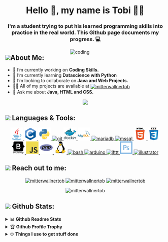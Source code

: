 <h1 align="center">Hello 👋, my name is Tobi 🎯️🚀️</h1>
<h3 align="center">
  I'm a student trying to put his learned programming skills into practice in
  the real world. This Github page documents my progress. 💻
</h3>

<img align="right" alt="coding" width="300" src="https://media.giphy.com/media/lP8xu5t2DLGG045H8F/giphy.gif"/>

## <img src="https://media.giphy.com/media/WUlplcMpOCEmTGBtBW/giphy.gif" width="40"/>**About Me:**
- 🔭 I’m currently working on **Coding Skills.**
- 🌱 I’m currently learning **Datascience with Python**
- 👯 I’m looking to collaborate on **Java and Web Projects.**
- 👨‍💻 All of my projects are available at <a href="https://github.com/mitterwallnertob?tab=repositories" target="blank"><img align="center" src="https://raw.githubusercontent.com/rahuldkjain/github-profile-readme-generator/master/src/images/icons/Social/github.svg" alt="mitterwallnertob" height="30" width="40"/></a>
- 💬 Ask me about **Java, HTML and CSS.**

<p align="center">
  <img
    align="center"
    src="https://github-readme-streak-stats.herokuapp.com/?user=mitterwallnertob&theme=radical&hide_border=true"
  />
</p>

## <img src="https://media.giphy.com/media/j2pOGeGYKe2xCCKwfi/giphy.gif" width="40"/> **Languages & Tools:**

<!--
<p align="center"> 
<a href="https://aws.amazon.com" target="_blank"><img src="https://cdn.jsdelivr.net/gh/devicons/devicon/icons/amazonwebservices/amazonwebservices-plain-wordmark.svg" alt="aws" width="40" height="40"/></a> <a href="https://www.w3schools.com/css/" target="_blank"> <img src="https://raw.githubusercontent.com/devicons/devicon/master/icons/css3/css3-original-wordmark.svg" alt="css3" width="40" height="40"/> </a> </a> <a href="https://www.w3.org/html/" target="_blank"> <img src="https://raw.githubusercontent.com/devicons/devicon/master/icons/html5/html5-original-wordmark.svg" alt="html5" width="40" height="40"/> </a><a href="https://developer.mozilla.org/en-US/docs/Web/JavaScript" target="_blank"> <img src="https://raw.githubusercontent.com/devicons/devicon/master/icons/javascript/javascript-original.svg" alt="javascript" width="40" height="40"/> </a> 	<a href="https://www.linux.org/" target="_blank"> <img src="https://raw.githubusercontent.com/devicons/devicon/master/icons/linux/linux-original.svg" alt="linux" width="40" height="40"/> </a> <a href="https://www.mysql.com/" target="_blank"> <img src="https://raw.githubusercontent.com/devicons/devicon/master/icons/mysql/mysql-original-wordmark.svg" alt="mysql" width="40" height="40"/> </a>
<a href="https://www.java.com/en/" target="_blank"> <img src="https://cdn.jsdelivr.net/gh/devicons/devicon/icons/java/java-original.svg"  alt="java" width="40" height="40" /></a> </a><a href="https://www.python.org" target="_blank"> <img src="https://raw.githubusercontent.com/devicons/devicon/master/icons/python/python-original.svg" alt="python" width="40" height="40"/> </a><a href="https://git-scm.com/" target="_blank"><img src="https://cdn.jsdelivr.net/gh/devicons/devicon/icons/git/git-original.svg" alt="git" width="40" height="40"/> </a><a href="https://reactjs.org/" target="_blank"><img src="https://cdn.jsdelivr.net/gh/devicons/devicon/icons/react/react-original.svg" alt="react" width="40" height="40"/> </a><a href="https://spring.io/" target="_blank"><img src="https://cdn.jsdelivr.net/gh/devicons/devicon/icons/spring/spring-original.svg" alt="spring" width="40" height="40"/> </a>
</p>
-->

<p align="center">
  <a href="https://www.java.com" target="_blank" rel="noreferrer">
    <img
      src="https://raw.githubusercontent.com/devicons/devicon/master/icons/java/java-original.svg"
      alt="java"
      width="40"
      height="40"
    />
  </a>
  <a href="https://www.cprogramming.com/" target="_blank" rel="noreferrer">
    <img
      src="https://raw.githubusercontent.com/devicons/devicon/master/icons/c/c-original.svg"
      alt="c"
      width="40"
      height="40"
    />
  </a>
  <a href="https://www.python.org" target="_blank" rel="noreferrer">
    <img
      src="https://raw.githubusercontent.com/devicons/devicon/master/icons/python/python-original.svg"
      alt="python"
      width="40"
      height="40"
    />
  </a>
  <a href="https://git-scm.com/" target="_blank" rel="noreferrer">
    <img
      src="https://www.vectorlogo.zone/logos/git-scm/git-scm-icon.svg"
      alt="git"
      width="40"
      height="40"
    />
  </a>
  <a href="https://www.docker.com/" target="_blank" rel="noreferrer">
    <img
      src="https://raw.githubusercontent.com/devicons/devicon/master/icons/docker/docker-original-wordmark.svg"
      alt="docker"
      width="40"
      height="40"
    />
  </a>
  <a href="https://www.mysql.com/" target="_blank" rel="noreferrer">
    <img
      src="https://raw.githubusercontent.com/devicons/devicon/master/icons/mysql/mysql-original-wordmark.svg"
      alt="mysql"
      width="40"
      height="40"
    />
  </a>
  <a href="https://mariadb.org/" target="_blank" rel="noreferrer">
    <img
      src="https://www.vectorlogo.zone/logos/mariadb/mariadb-icon.svg"
      alt="mariadb"
      width="40"
      height="40"
    />
  </a>
  <a href="https://www.microsoft.com/en-us/sql-server" target="_blank" rel="noreferrer">
    <img
      src="https://www.svgrepo.com/show/303229/microsoft-sql-server-logo.svg"
      alt="mssql"
      width="40"
      height="40"
    />
  </a>
  <a href="https://www.w3.org/html/" target="_blank" rel="noreferrer">
    <img
      src="https://raw.githubusercontent.com/devicons/devicon/master/icons/html5/html5-original-wordmark.svg"
      alt="html5"
      width="40"
      height="40"
    />
  </a>
  <a href="https://www.w3schools.com/css/" target="_blank" rel="noreferrer">
    <img
      src="https://raw.githubusercontent.com/devicons/devicon/master/icons/css3/css3-original-wordmark.svg"
      alt="css3"
      width="40"
      height="40"
    />
  </a>
  <a href="https://getbootstrap.com" target="_blank" rel="noreferrer">
    <img
      src="https://raw.githubusercontent.com/devicons/devicon/master/icons/bootstrap/bootstrap-plain-wordmark.svg"
      alt="bootstrap"
      width="40"
      height="40"
    />
  </a>
  <a href="https://developer.mozilla.org/en-US/docs/Web/JavaScript" target="_blank" rel="noreferrer"/>
    <img
      src="https://raw.githubusercontent.com/devicons/devicon/master/icons/javascript/javascript-original.svg"
      alt="javascript"
      width="40"
      height="40"
    />
  </a>
  <a href="https://www.php.net" target="_blank" rel="noreferrer">
    <img
      src="https://raw.githubusercontent.com/devicons/devicon/master/icons/php/php-original.svg"
      alt="php"
      width="40"
      height="40"
    />
  </a>
  <a href="https://www.linux.org/" target="_blank" rel="noreferrer">
    <img
      src="https://raw.githubusercontent.com/devicons/devicon/master/icons/linux/linux-original.svg"
      alt="linux"
      width="40"
      height="40"
    />
  </a>
  <a href="https://www.gnu.org/software/bash/" target="_blank" rel="noreferrer">
    <img
      src="https://www.vectorlogo.zone/logos/gnu_bash/gnu_bash-icon.svg"
      alt="bash"
      width="40"
      height="40"
    />
  </a>
  <a href="https://www.arduino.cc/" target="_blank" rel="noreferrer">
    <img
      src="https://cdn.worldvectorlogo.com/logos/arduino-1.svg"
      alt="arduino"
      width="40"
      height="40"
    />
  </a>
  <a href="https://ifttt.com/" target="_blank" rel="noreferrer">
    <img
      src="https://www.vectorlogo.zone/logos/ifttt/ifttt-ar21.svg"
      alt="ifttt"
      width="40"
      height="40"
    />
  </a>
  <a href="https://www.photoshop.com/en" target="_blank" rel="noreferrer">
    <img
      src="https://raw.githubusercontent.com/devicons/devicon/master/icons/photoshop/photoshop-line.svg"
      alt="photoshop"
      width="40"
      height="40"
    />
  </a>
  <a href="https://www.adobe.com/in/products/illustrator.html" target="_blank" rel="noreferrer">
    <img
      src="https://www.vectorlogo.zone/logos/adobe_illustrator/adobe_illustrator-icon.svg"
      alt="illustrator"
      width="40"
      height="40"
    />
  </a>
</p>

## <img src="https://media.giphy.com/media/LnQjpWaON8nhr21vNW/giphy.gif" width="40"/> **Reach out to me:**

<p align="center">
  <a href="https://www.linkedin.com/in/tobias-mitterwallner-113690259" target="_blank"><img
      align="center"
      src="https://img.shields.io/badge/-LinkedIn-0e76a8?style=flat-square&logo=Linkedin&logoColor=white"
      alt="mitterwallnertob"
  /></a>
  <a href="https://github.com/mitterwallnertob" target="_blank"
    ><img
      align="center"
      src="https://img.shields.io/badge/Website-3b5998?style=flat-square&logo=google-chrome&logoColor=white"
      alt="mitterwallnertob"
  /></a>
  <a href="mailto:tobias_mitterwallner@gmx.at" target="_blank"
    ><img
      align="center"
      src="https://img.shields.io/badge/-Gmail-EA4335?style=flat-square&logo=Gmail&logoColor=white"
      alt="mitterwallnertob"
  /></a>
</p>
<p align="center">
  <img src="https://komarev.com/ghpvc/?username=mitterwallnertob&label=Profile%20views&color=26a269&style=flat-square"
    alt="mitterwallnertob"
  />
</p>

## <img src="https://media.giphy.com/media/ZCN6F3FAkwsyOGU2RS/giphy.gif" width="40"/> **Github Stats:**

<details>
  <summary>📊 <b>Github Readme Stats</b></summary>
  <br />
  <p align="center">
    <a href="https://github.com/mitterwallnertob">
      <img
        width="430"
        align="center"
        src="https://github-readme-stats.vercel.app/api?username=mitterwallnertob&show_icons=true&theme=radical&count_private=true"
      />
    </a>
    <a href="https://github.com/mitterwallnertob/github-readme-stats">
      <img
        align="center"
        src="https://github-readme-stats.anuraghazra1.vercel.app/api/top-langs/?username=mitterwallnertob&layout=compact&theme=radical&langs_count=6"
      />
    </a>
  </p>
</details>

<details>
  <summary>🏆 <b>Github Profile Trophy</b></summary>
  <br />
  <p align="center">
    <a href="https://github.com/ryo-ma/github-profile-trophy">
      <img
        src="https://github-profile-trophy.vercel.app/?username=mitterwallnertob&column=8&theme=darkhub"
      />
    </a>
  </p>
</details>

<details>
  <br />
  <summary>⚙️ <b> Things I use to get stuff done</b></summary>
  <ul>
    <li><b>OS:</b> Windows 11 / Ubuntu 22.04</li>
    <li><b>Laptop: </b> Razer Blade 15 (Late 2020)</li>
    <li><b>Browser: </b> Firefox Web Browser</li>
    <li><b>Code Editor:</b> Neovim & VSCode & Jetbrains Suite</li>
    <li><b>To Stay Updated:</b> GitHub</li>
    <br />
  </ul>
</details>
